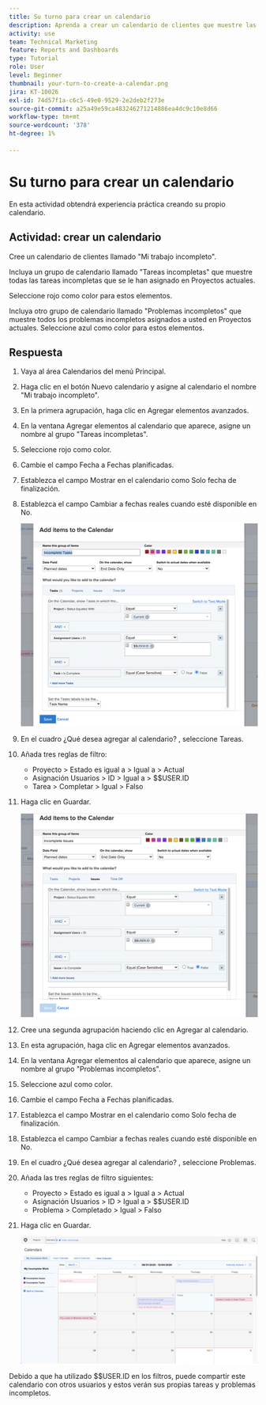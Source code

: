 ```yaml
---
title: Su turno para crear un calendario
description: Aprenda a crear un calendario de clientes que muestre las tareas y los problemas incompletos.
activity: use
team: Technical Marketing
feature: Reports and Dashboards
type: Tutorial
role: User
level: Beginner
thumbnail: your-turn-to-create-a-calendar.png
jira: KT-10026
exl-id: 74d57f1a-c6c5-49e0-9529-2e2deb2f273e
source-git-commit: a25a49e59ca483246271214886ea4dc9c10e8d66
workflow-type: tm+mt
source-wordcount: '378'
ht-degree: 1%

---
```


# Su turno para crear un calendario

En esta actividad obtendrá experiencia práctica creando su propio calendario.

## Actividad: crear un calendario

Cree un calendario de clientes llamado &quot;Mi trabajo incompleto&quot;.

Incluya un grupo de calendario llamado &quot;Tareas incompletas&quot; que muestre todas las tareas incompletas que se le han asignado en Proyectos actuales.

Seleccione rojo como color para estos elementos.

Incluya otro grupo de calendario llamado &quot;Problemas incompletos&quot; que muestre todos los problemas incompletos asignados a usted en Proyectos actuales. Seleccione azul como color para estos elementos.

## Respuesta

1. Vaya al área Calendarios del menú Principal.
1. Haga clic en el botón Nuevo calendario y asigne al calendario el nombre &quot;Mi trabajo incompleto&quot;.
1. En la primera agrupación, haga clic en Agregar elementos avanzados.
1. En la ventana Agregar elementos al calendario que aparece, asigne un nombre al grupo &quot;Tareas incompletas&quot;.
1. Seleccione rojo como color.
1. Cambie el campo Fecha a Fechas planificadas.
1. Establezca el campo Mostrar en el calendario como Solo fecha de finalización.
1. Establezca el campo Cambiar a fechas reales cuando esté disponible en No.

   ![Imagen de la pantalla para agregar elementos a un calendario](assets/calendar-activity-1.png)

1. En el cuadro ¿Qué desea agregar al calendario? , seleccione Tareas.
1. Añada tres reglas de filtro:

   * Proyecto > Estado es igual a > Igual a > Actual
   * Asignación Usuarios > ID > Igual a > $$USER.ID
   * Tarea > Completar > Igual > Falso

1. Haga clic en Guardar.

   ![Imagen de la pantalla para agregar elementos a un calendario](assets/calendar-activity-2.png)

1. Cree una segunda agrupación haciendo clic en Agregar al calendario.
1. En esta agrupación, haga clic en Agregar elementos avanzados.
1. En la ventana Agregar elementos al calendario que aparece, asigne un nombre al grupo &quot;Problemas incompletos&quot;.
1. Seleccione azul como color.
1. Cambie el campo Fecha a Fechas planificadas.
1. Establezca el campo Mostrar en el calendario como Solo fecha de finalización.
1. Establezca el campo Cambiar a fechas reales cuando esté disponible en No.
1. En el cuadro ¿Qué desea agregar al calendario? , seleccione Problemas.
1. Añada las tres reglas de filtro siguientes:

   * Proyecto > Estado es igual a > Igual a > Actual
   * Asignación Usuarios > ID > Igual a > $$USER.ID
   * Problema > Completado > Igual > Falso

1. Haga clic en Guardar.

   ![Imagen de la pantalla para agregar elementos a un calendario](assets/calendar-activity-3.png)

Debido a que ha utilizado $$USER.ID en los filtros, puede compartir este calendario con otros usuarios y estos verán sus propias tareas y problemas incompletos.
